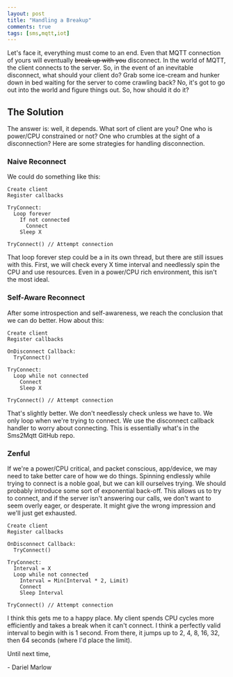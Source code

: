 ```yaml
---
layout: post
title: "Handling a Breakup"
comments: true
tags: [sms,mqtt,iot]
---
```


Let's face it, everything must come to an end. Even that MQTT connection of yours will eventually <del>break up with you</del> disconnect. In the world of MQTT, the client connects to the server. So, in the event of an inevitable disconnect, what should your client do? Grab some ice-cream and hunker down in bed waiting for the server to come crawling back? No, it's got to go out into the world and figure things out. So, how should it do it?

## The Solution
The answer is: well, it depends. What sort of client are you? One who is power/CPU constrained or not? One who crumbles at the sight of a disconnection? Here are some strategies for handling disconnection.

### Naive Reconnect
We could do something like this:

	Create client
	Register callbacks

	TryConnect:
	  Loop forever
		If not connected
		  Connect
		Sleep X

	TryConnect() // Attempt connection
	
That loop forever step could be a in its own thread, but there are still issues with this. First, we will check every X time interval and needlessly spin the CPU and use resources. Even in a power/CPU rich environment, this isn't the most ideal.

### Self-Aware Reconnect
After some introspection and self-awareness, we reach the conclusion that we can do better. How about this:

	Create client
	Register callbacks

	OnDisconnect Callback:
	  TryConnect()

	TryConnect:
	  Loop while not connected
		Connect
		Sleep X

	TryConnect() // Attempt connection

That's slightly better. We don't needlessly check unless we have to. We only loop when we're trying to connect. We use the disconnect callback handler to worry about connecting. This is essentially what's in the Sms2Mqtt GitHub repo.

### Zenful

If we're a power/CPU critical, and packet conscious, app/device, we may need to take better care of how we do things. Spinning endlessly while trying to connect is a noble goal, but we can kill ourselves trying. We should probably introduce some sort of exponential back-off. This allows us to try to connect, and if the server isn't answering our calls, we don't want to seem overly eager, or desperate. It might give the wrong impression and we'll just get exhausted.

	Create client
	Register callbacks

	OnDisconnect Callback:
	  TryConnect()

	TryConnect:
	  Interval = X
	  Loop while not connected
		Interval = Min(Interval * 2, Limit)
		Connect
		Sleep Interval

	TryConnect() // Attempt connection

I think this gets me to a happy place. My client spends CPU cycles more efficiently and takes a break when it can't connect. I think a perfectly valid interval to begin with is 1 second. From there, it jumps up to 2, 4, 8, 16, 32, then 64 seconds (where I'd place the limit).

Until next time,

\- Dariel Marlow

